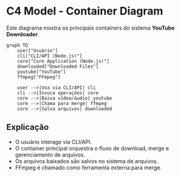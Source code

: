 # C4 Model - Container Diagram

Este diagrama mostra os principais containers do sistema **YouTube Downloader**.

```mermaid
graph TD
    user["Usuário"]
    cli["CLI/API (Node.js)"]
    core["Core Application (Node.js)"]
    downloaded["Downloaded Files"]
    youtube["YouTube"]
    ffmpeg["FFmpeg"]

    user -->|Usa via CLI/API| cli
    cli -->|Invoca operações| core
    core -->|Baixa vídeo/áudio| youtube
    core -->|Chama para merge| ffmpeg
    core -->|Salva arquivos| downloaded
```

## Explicação
- O usuário interage via CLI/API.
- O container principal orquestra o fluxo de download, merge e gerenciamento de arquivos.
- Os arquivos baixados são salvos no sistema de arquivos.
- FFmpeg é chamado como ferramenta externa para merge. 